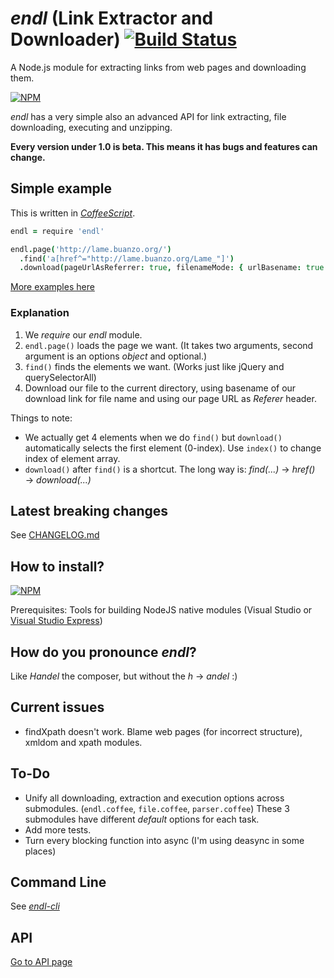 # *endl* (Link Extractor and Downloader) [![Build Status](https://travis-ci.org/dogancelik/endl.svg?branch=master)](https://travis-ci.org/dogancelik/endl)
A Node.js module for extracting links from web pages and downloading them.

[![NPM](https://nodei.co/npm/endl.png?downloads=true&stars=true)](https://nodei.co/npm/endl/)

*endl* has a very simple also an advanced API for link extracting, file downloading, executing and unzipping.

**Every version under 1.0 is beta. This means it has bugs and features can change.**

## Simple example
This is written in [*CoffeeScript*](https://github.com/jashkenas/coffeescript).

```coffee
endl = require 'endl'

endl.page('http://lame.buanzo.org/')
  .find('a[href^="http://lame.buanzo.org/Lame_"]')
  .download(pageUrlAsReferrer: true, filenameMode: { urlBasename: true })
```

[More examples here](https://github.com/dogancelik/endl/wiki/Examples)

### Explanation
1. We *require* our *endl* module.
2. `endl.page()` loads the page we want. (It takes two arguments, second argument is an options *object* and optional.)
3. `find()` finds the elements we want. (Works just like jQuery and querySelectorAll)
4. Download our file to the current directory, using basename of our download link for file name and using our page URL as *Referer* header.

Things to note:
* We actually get 4 elements when we do `find()` but `download()` automatically selects the first element (0-index). Use `index()` to change index of element array.
* `download()` after `find()` is a shortcut. The long way is: *find(...)* → *href()* → *download(...)*

## Latest breaking changes
See [CHANGELOG.md](https://github.com/dogancelik/endl/blob/master/CHANGELOG.md)

## How to install?
[![NPM](https://nodei.co/npm/endl.png?mini=true)](https://nodei.co/npm/endl/)

Prerequisites: Tools for building NodeJS native modules (Visual Studio or [Visual Studio Express](https://www.visualstudio.com/en-us/products/visual-studio-express-vs.aspx))

## How do you pronounce *endl*?
Like *Handel* the composer, but without the *h* → *andel* :)

## Current issues
* findXpath doesn't work. Blame web pages (for incorrect structure), xmldom and xpath modules.

## To-Do
* Unify all downloading, extraction and execution options across submodules. (`endl.coffee`, `file.coffee`, `parser.coffee`) These 3 submodules have different *default* options for each task.
* Add more tests.
* Turn every blocking function into async (I'm using deasync in some places)

## Command Line
See [*endl-cli*](https://github.com/dogancelik/endl-cli)

## API
[Go to API page](https://github.com/dogancelik/endl/wiki/API)

